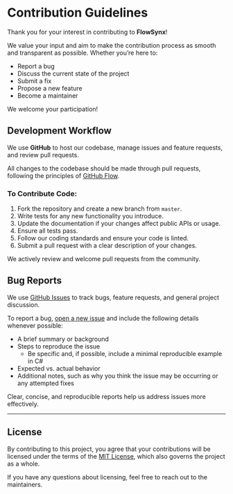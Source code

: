 # Contribution Guidelines
Thank you for your interest in contributing to **FlowSynx**!

We value your input and aim to make the contribution process as smooth and transparent as possible. Whether you’re here to:

- Report a bug
- Discuss the current state of the project
- Submit a fix
- Propose a new feature
- Become a maintainer

We welcome your participation!

## Development Workflow

We use **GitHub** to host our codebase, manage issues and feature requests, and review pull requests.

All changes to the codebase should be made through pull requests, following the principles of [GitHub Flow](https://guides.github.com/introduction/flow/index.html).

### To Contribute Code:
1. Fork the repository and create a new branch from `master`.
2. Write tests for any new functionality you introduce.
3. Update the documentation if your changes affect public APIs or usage.
4. Ensure all tests pass.
5. Follow our coding standards and ensure your code is linted.
6. Submit a pull request with a clear description of your changes.

We actively review and welcome pull requests from the community.

## Bug Reports
We use [GitHub Issues](https://github.com/flowsynx/flowsynx/issues) to track bugs, feature requests, and general project discussion.

To report a bug, [open a new issue](https://github.com/flowsynx/flowsynx/issues/new) and include the following details whenever possible:

- A brief summary or background
- Steps to reproduce the issue
  - Be specific and, if possible, include a minimal reproducible example in C#
- Expected vs. actual behavior
- Additional notes, such as why you think the issue may be occurring or any attempted fixes

Clear, concise, and reproducible reports help us address issues more effectively.

---

## License
By contributing to this project, you agree that your contributions will be licensed under the terms of the [MIT License](http://choosealicense.com/licenses/mit/), which also governs the project as a whole.

If you have any questions about licensing, feel free to reach out to the maintainers.